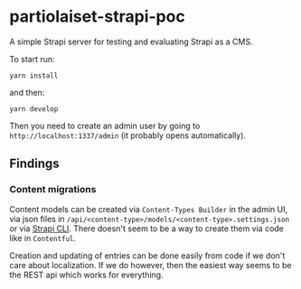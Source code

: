 # partiolaiset-strapi-poc

A simple Strapi server for testing and evaluating Strapi as a CMS.

To start run:

`yarn install`

and then:

`yarn develop`

Then you need to create an admin user by going to `http://localhost:1337/admin` (it probably opens automatically).

## Findings

### Content migrations

Content models can be created via `Content-Types Builder` in the admin UI, via json files in `/api/<content-type>/models/<content-type>.settings.json` or via [Strapi CLI](https://strapi.io/documentation/developer-docs/latest/developer-resources/cli/CLI.html#strapi-generate-model). There doesn't seem to be a way to create them via code like in `Contentful`.

Creation and updating of entries can be done easily from code if we don't care about localization. If we do however, then the easiest way seems to be the REST api which works for everything.
